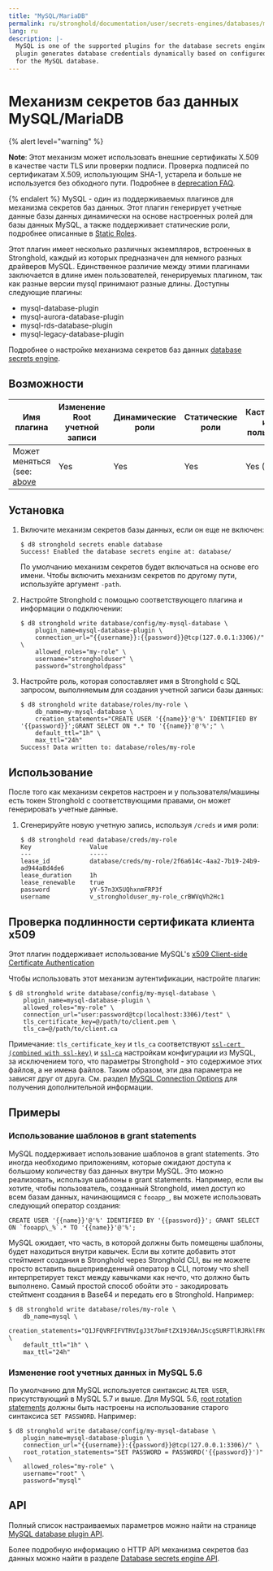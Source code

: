 ```yaml
---
title: "MySQL/MariaDB"
permalink: ru/stronghold/documentation/user/secrets-engines/databases/mysql.html
lang: ru
description: |-
  MySQL is one of the supported plugins for the database secrets engine. This
  plugin generates database credentials dynamically based on configured roles
  for the MySQL database.
---
```


# Механизм секретов баз данных MySQL/MariaDB

{% alert level="warning" %}

**Note**: Этот механизм может использовать внешние сертификаты X.509 в качестве части TLS
    или проверки подписи. Проверка подписей по сертификатам X.509, использующим SHA-1, устарела
    и больше не используется без обходного пути. Подробнее в [deprecation FAQ](/docs/deprecation/faq#q-what-is-the-impact-of-removing-support-for-x-509-certificates-with-signatures-that-use-sha-1).

{% endalert %}
MySQL - один из поддерживаемых плагинов для механизма секретов баз данных.
Этот плагин генерирует учетные данные базы данных динамически на основе
настроенных ролей для базы данных MySQL, а также поддерживает статические роли, подробнее описанные в [Static Roles](/docs/secrets/databases#static-roles).

Этот плагин имеет несколько различных экземпляров, встроенных в Stronghold,
каждый из которых предназначен для немного разных драйверов MySQL. Единственное
различие между этими плагинами заключается в длине имен пользователей,
генерируемых плагином, так как разные версии mysql принимают разные длины.
Доступны следующие плагины:

- mysql-database-plugin
- mysql-aurora-database-plugin
- mysql-rds-database-plugin
- mysql-legacy-database-plugin

Подробнее о настройке механизма секретов баз данных [database secrets engine](/docs/secrets/databases).

## Возможности

| Имя плагина                                                           | Изменение Root учетной записи | Динамические роли | Статические роли | Кастомизация имени пользователя |
|-----------------------------------------------------------------------|-------------------------------|-------------------|------------------|---------------------------------|
| Может меняться (see: [above](#mysql-mariadb-database-secrets-engine)  | Yes                           | Yes               | Yes              | Yes (1.7+)                      |

## Установка

1. Включите механизм секретов базы данных, если он еще не включен:

   ```text
   $ d8 stronghold secrets enable database
   Success! Enabled the database secrets engine at: database/
   ```

   По умолчанию механизм секретов будет включаться на основе его имени.
   Чтобы включить механизм секретов по другому пути, используйте аргумент `-path`.

2. Настройте Stronghold с помощью соответствующего плагина и информации о подключении:

   ```text
   $ d8 stronghold write database/config/my-mysql-database \
       plugin_name=mysql-database-plugin \
       connection_url="{{username}}:{{password}}@tcp(127.0.0.1:3306)/" \
       allowed_roles="my-role" \
       username="strongholduser" \
       password="strongholdpass"
   ```

3. Настройте роль, которая сопоставляет имя в Stronghold с SQL запросом,
   выполняемым для создания учетной записи базы данных:

   ```text
   $ d8 stronghold write database/roles/my-role \
       db_name=my-mysql-database \
       creation_statements="CREATE USER '{{name}}'@'%' IDENTIFIED BY '{{password}}';GRANT SELECT ON *.* TO '{{name}}'@'%';" \
       default_ttl="1h" \
       max_ttl="24h"
   Success! Data written to: database/roles/my-role
   ```

## Использование

После того как механизм секретов настроен и у пользователя/машины есть токен Stronghold с
соответствующими правами, он может генерировать учетные данные.

1. Сгенерируйте новую учетную запись, используя `/creds` и имя роли:

   ```text
   $ d8 stronghold read database/creds/my-role
   Key                Value
   ---                -----
   lease_id           database/creds/my-role/2f6a614c-4aa2-7b19-24b9-ad944a8d4de6
   lease_duration     1h
   lease_renewable    true
   password           yY-57n3X5UQhxnmFRP3f
   username           v_strongholduser_my-role_crBWVqVh2Hc1
   ```

## Проверка подлинности сертификата клиента x509

Этот плагин поддерживает использование MySQL's [x509 Client-side Certificate Authentication](https://dev.mysql.com/doc/refman/8.0/en/using-encrypted-connections.html#using-encrypted-connections-client-side-configuration)

Чтобы использовать этот механизм аутентификации, настройте плагин:

```shell-session
$ d8 stronghold write database/config/my-mysql-database \
    plugin_name=mysql-database-plugin \
    allowed_roles="my-role" \
    connection_url="user:password@tcp(localhost:3306)/test" \
    tls_certificate_key=@/path/to/client.pem \
    tls_ca=@/path/to/client.ca
```

Примечание: `tls_certificate_key` и `tls_ca` соответствуют [`ssl-cert (combined with ssl-key)`](https://dev.mysql.com/doc/refman/8.0/en/connection-options.html#option_general_ssl-cert)
и [`ssl-ca`](https://dev.mysql.com/doc/refman/8.0/en/connection-options.html#option_general_ssl-ca) настройкам конфигурации из MySQL, за исключением того, что параметры
Stronghold - это содержимое этих файлов, а не имена файлов. Таким образом, эти два
параметра не зависят друг от друга. См. раздел [MySQL Connection Options](https://dev.mysql.com/doc/refman/8.0/en/connection-options.html)
для получения дополнительной информации.

## Примеры

### Использование шаблонов в grant statements

MySQL поддерживает использование шаблонов в grant statements. Это иногда необходимо приложениям,
которые ожидают доступа к большому количеству баз данных внутри MySQL.
Это можно реализовать, используя шаблоны в grant statements. Например, если
вы хотите, чтобы пользователь, созданный Stronghold, имел доступ ко всем
базам данных, начинающимся с `fooapp_`, вы можете использовать следующий оператор создания:

```text
CREATE USER '{{name}}'@'%' IDENTIFIED BY '{{password}}'; GRANT SELECT ON `fooapp\_%`.* TO '{{name}}'@'%';
```

MySQL ожидает, что часть, в которой должны быть помещены шаблоны, будет находиться
внутри кавычек. Если вы хотите добавить этот стейтмент создания в Stronghold
через Stronghold CLI, вы не можете просто вставить вышеприведенный оператор в
CLI, потому что shell интерпретирует текст между кавычками
как нечто, что должно быть выполнено. Самый простой способ обойти это - закодировать
стейтмент создания в Base64 и передать его в Stronghold.
Например:

```shell-session
$ d8 stronghold write database/roles/my-role \
    db_name=mysql \
    creation_statements="Q1JFQVRFIFVTRVIgJ3t7bmFtZX19J0AnJScgSURFTlRJRklFRCBCWSAne3twYXNzd29yZH19JzsgR1JBTlQgU0VMRUNUIE9OIGBmb29hcHBcXyVgLiogVE8gJ3t7bmFtZX19J0AnJSc7" \
    default_ttl="1h" \
    max_ttl="24h"
```

### Изменение root учетных данных in MySQL 5.6

По умолчанию для MySQL используется синтаксис `ALTER USER`, присутствующий в MySQL 5.7 и выше.
Для MySQL 5.6, [root rotation statements](/api-docs/secret/databases#root_rotation_statements)
должны быть настроены на использование старого синтаксиса `SET PASSWORD`.
Например:

```shell-session
$ d8 stronghold write database/config/my-mysql-database \
    plugin_name=mysql-database-plugin \
    connection_url="{{username}}:{{password}}@tcp(127.0.0.1:3306)/" \
    root_rotation_statements="SET PASSWORD = PASSWORD('{{password}}')" \
    allowed_roles="my-role" \
    username="root" \
    password="mysql"
```

## API

Полный список настраиваемых параметров можно
найти на странице [MySQL database plugin API](/api-docs/secret/databases/mysql-maria).

Более подробную информацию о HTTP API механизма секретов баз данных можно найти в разделе
[Database secrets engine API](/api-docs/secret/databases).
